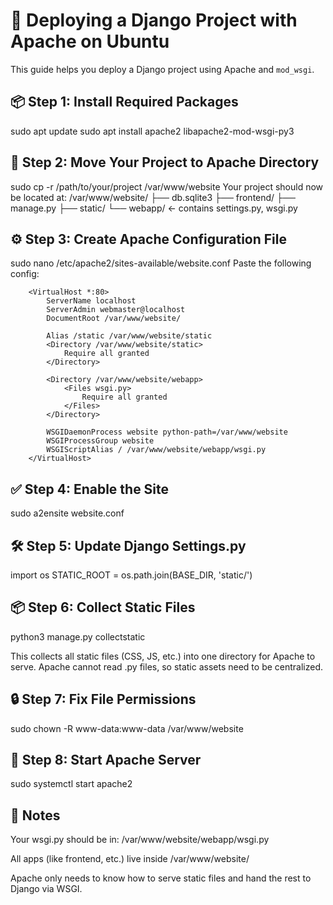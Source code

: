 # 🚀 Deploying a Django Project with Apache on Ubuntu

This guide helps you deploy a Django project using Apache and `mod_wsgi`.

## 📦 Step 1: Install Required Packages


sudo apt update
sudo apt install apache2 libapache2-mod-wsgi-py3

## 📂 Step 2: Move Your Project to Apache Directory


sudo cp -r /path/to/your/project /var/www/website
Your project should now be located at:
        /var/www/website/
        ├── db.sqlite3
        ├── frontend/
        ├── manage.py
        ├── static/
        └── webapp/         ← contains settings.py, wsgi.py

## ⚙️ Step 3: Create Apache Configuration File

sudo nano /etc/apache2/sites-available/website.conf
Paste the following config:

        <VirtualHost *:80>
            ServerName localhost
            ServerAdmin webmaster@localhost
            DocumentRoot /var/www/website/
        
            Alias /static /var/www/website/static
            <Directory /var/www/website/static>
                Require all granted
            </Directory>
        
            <Directory /var/www/website/webapp>
                <Files wsgi.py>
                    Require all granted
                </Files>
            </Directory>
        
            WSGIDaemonProcess website python-path=/var/www/website
            WSGIProcessGroup website
            WSGIScriptAlias / /var/www/website/webapp/wsgi.py
        </VirtualHost>

## ✅ Step 4: Enable the Site

sudo a2ensite website.conf

## 🛠️ Step 5: Update Django Settings.py

import os
STATIC_ROOT = os.path.join(BASE_DIR, 'static/')

## 📦 Step 6: Collect Static Files

python3 manage.py collectstatic 

This collects all static files (CSS, JS, etc.) into one directory for Apache to serve. Apache cannot read .py files, so static assets need to be centralized.

## 🔒 Step 7: Fix File Permissions

sudo chown -R www-data:www-data /var/www/website

## 🚀 Step 8: Start Apache Server

sudo systemctl start apache2


## 📌 Notes
Your wsgi.py should be in: /var/www/website/webapp/wsgi.py

All apps (like frontend, etc.) live inside /var/www/website/

Apache only needs to know how to serve static files and hand the rest to Django via WSGI.




